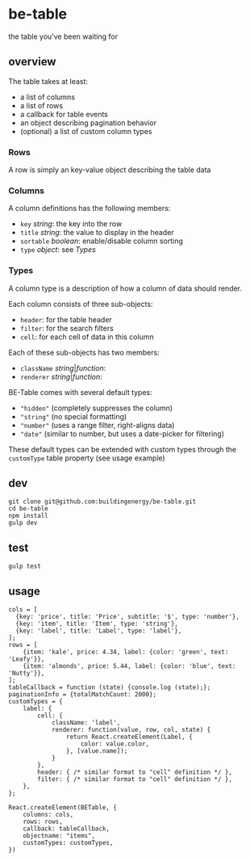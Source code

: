# be-table

the table you've been waiting for

## overview

The table takes at least:
- a list of columns
- a list of rows
- a callback for table events
- an object describing pagination behavior
- (optional) a list of custom column types

### Rows

A row is simply an key-value object describing the table data

### Columns

A column definitions has the following members:
- `key` *string*: the key into the row
- `title` *string*: the value to display in the header
- `sortable` *boolean*: enable/disable column sorting
- `type` *object*: see *Types*

### Types

A column type is a description of how a column of data should render.

Each column consists of three sub-objects:
- `header`: for the table header
- `filter`: for the search filters
- `cell`: for each cell of data in this column

Each of these sub-objects has two members:
- `className` *string*|*function*:
- `renderer` *string*|*function*:

BE-Table comes with several default types:
- `"hidden"` (completely suppresses the column)
- `"string"` (no special formatting)
- `"number"` (uses a range filter, right-aligns data)
- `"date"` (similar to number, but uses a date-picker for filtering)

These default types can be extended with custom types through the `customType`
table property (see usage example)


## dev

    git clone git@github.com:buildingenergy/be-table.git
    cd be-table
    npm install
    gulp dev


## test

    gulp test


## usage

    cols = [
      {key: 'price', title: 'Price', subtitle: '$', type: 'number'},
      {key: 'item', title: 'Item', type: 'string'},
      {key: 'label', title: 'Label', type: 'label'},
    ];
    rows = [
        {item: 'kale', price: 4.34, label: {color: 'green', text: 'Leafy'}},
        {item: 'almonds', price: 5.44, label: {color: 'blue', text: 'Nutty'}},
    ];
    tableCallback = function (state) {console.log (state);};
    paginationInfo = {totalMatchCount: 2000};
    customTypes = {
        label: {
            cell: {
                className: 'label',
                renderer: function(value, row, col, state) {
                    return React.createElement(Label, {
                        color: value.color,
                    }, [value.name]);
                }
            },
            header: { /* similar format to "cell" definition */ },
            filter: { /* similar format to "cell" definition */ },
        },
    };

    React.createElement(BETable, {
        columns: cols,
        rows: rows,
        callback: tableCallback,
        objectname: "items",
        customTypes: customTypes,
    })